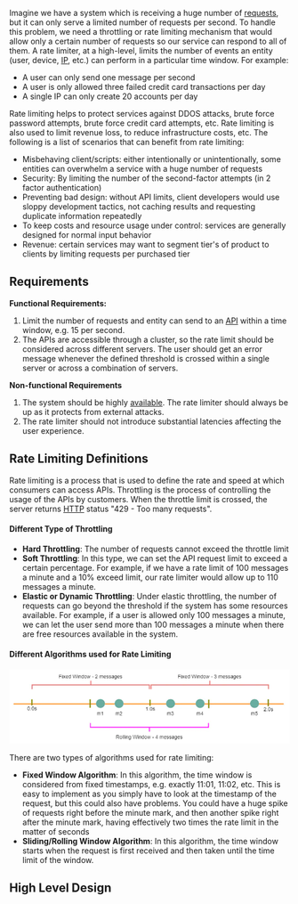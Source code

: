 
Imagine we have a system which is receiving a huge number of [requests](../../Internet%20&%20Networking/HTTP.md), but it can only serve a limited number of requests per second. To handle this problem, we need a throttling or rate limiting mechanism that would allow only a certain number of requests so our service can respond to all of them. A rate limiter, at a high-level, limits the number of events an entity (user, device, [IP](../../Internet%20&%20Networking/IP.md), etc.) can perform in a particular time window. For example:
- A user can only send one message per second
- A user is only allowed three failed credit card transactions per day
- A single IP can only create 20 accounts per day

Rate limiting helps to protect services against DDOS attacks, brute force password attempts, brute force credit card attempts, etc. Rate limiting is also used to limit revenue loss, to reduce infrastructure costs, etc. The following is a list of scenarios that can benefit from rate limiting:
- Misbehaving client/scripts: either intentionally or unintentionally, some entities can overwhelm a service with a huge number of requests
- Security: By limiting the number of the second-factor attempts (in 2 factor authentication)
- Preventing bad design: without API limits, client developers would use sloppy development tactics, not caching results and requesting duplicate information repeatedly
- To keep costs and resource usage under control: services are generally designed for normal input behavior
- Revenue: certain services may want to segment tier's of product to clients by limiting requests per purchased tier

## Requirements

**Functional Requirements:**
1. Limit the number of requests and entity can send to an [API](../../Internet%20&%20Networking/REST%20API.md) within a time window, e.g. 15 per second.
2. The APIs are accessible through a cluster, so the rate limit should be considered across different servers. The user should get an error message whenever the defined threshold is crossed within a single server or across a combination of servers.

**Non-functional Requirements**
1. The system should be highly [available](Design%20Requirements.md). The rate limiter should always be up as it protects from external attacks.
2. The rate limiter should not introduce substantial latencies affecting the user experience.


## Rate Limiting Definitions

Rate limiting is a process that is used to define the rate and speed at which consumers can access APIs. Throttling is the process of controlling the usage of the APIs by customers. When the throttle limit is crossed, the server returns [HTTP](../../Internet%20&%20Networking/HTTP.md) status "429 - Too many requests".

#### Different Type of Throttling

- **Hard Throttling**: The number of requests cannot exceed the throttle limit
- **Soft Throttling**: In this type, we can set the API request limit to exceed a certain percentage. For example, if we have a rate limit of 100 messages a minute and a 10% exceed limit, our rate limiter would allow up to 110 messages a minute.
- **Elastic or Dynamic Throttling**: Under elastic throttling, the number of requests can go beyond the threshold if the system has some resources available. For example, if a user is allowed only 100 messages a minute, we can let the user send more than 100 messages a minute when there are free resources available in the system.

#### Different Algorithms used for Rate Limiting

![](../../Attachments/Pasted%20image%2020230407010233.png)

There are two types of algorithms used for rate limiting:

- **Fixed Window Algorithm**: In this algorithm, the time window is considered from fixed timestamps, e.g. exactly 11:01, 11:02, etc. This is easy to implement as you simply have to look at the timestamp of the request, but this could also have problems. You could have a huge spike of requests right before the minute mark, and then another spike right after the minute mark, having effectively two times the rate limit in the matter of seconds
- **Sliding/Rolling Window Algorithm**: In this algorithm, the time window starts when the request is first received and then taken until the time limit of the window. 


## High Level Design

